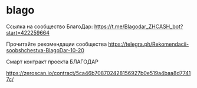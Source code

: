 # blago
Ссылка на сообщество БлагоДар: https://t.me/Blagodar_ZHCASH_bot?start=422259664

Прочитайте рекомендации сообщества https://telegra.ph/Rekomendacii-soobshchestva-BlagoDar-10-20

Смарт контракт проекта БЛАГОДАР 

https://zeroscan.io/contract/5ca46b708702428156927b0e519a4baa8d77417c/
